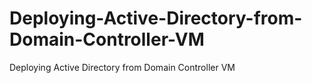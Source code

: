 # Deploying-Active-Directory-from-Domain-Controller-VM
Deploying Active Directory from Domain Controller VM
